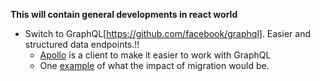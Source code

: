 **This will contain general developments in react world**

* Switch to GraphQL[https://github.com/facebook/graphql]. Easier and structured data endpoints.!!
  * [Apollo](http://dev.apollodata.com/) is a client to make it easier to work with GraphQL
  * One [example](https://dev-blog.apollodata.com/reducing-our-redux-code-with-react-apollo-5091b9de9c2a) of what the impact of migration would be.
